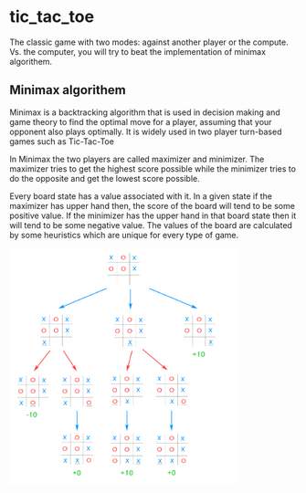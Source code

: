 # tic_tac_toe
The classic game with two modes: against another player or the compute.
Vs. the computer, you will try to beat the implementation of minimax algorithem.

## Minimax algorithem

Minimax is a backtracking algorithm that is used in decision making and game theory to find the optimal move for a player, assuming that your opponent also plays optimally. It is widely used in two player turn-based games such as Tic-Tac-Toe

In Minimax the two players are called maximizer and minimizer. The maximizer tries to get the highest score possible while the minimizer tries to do the opposite and get the lowest score possible.

Every board state has a value associated with it. In a given state if the maximizer has upper hand then, the score of the board will tend to be some positive value. If the minimizer has the upper hand in that board state then it will tend to be some negative value. The values of the board are calculated by some heuristics which are unique for every type of game.


<img  src="/screenshots/minimax_sample1.png" alt="Sample 1" width="400" style="max-width:100%;">

